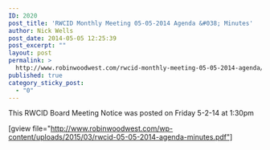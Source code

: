 ```yaml
---
ID: 2020
post_title: 'RWCID Monthly Meeting 05-05-2014 Agenda &#038; Minutes'
author: Nick Wells
post_date: 2014-05-05 12:25:39
post_excerpt: ""
layout: post
permalink: >
  http://www.robinwoodwest.com/rwcid-monthly-meeting-05-05-2014-agenda/
published: true
category_sticky_post:
  - "0"
---
```

This RWCID Board Meeting Notice was posted on Friday 5-2-14 at 1:30pm

[gview file="http://www.robinwoodwest.com/wp-content/uploads/2015/03/rwcid-05-05-2014-agenda-minutes.pdf"]